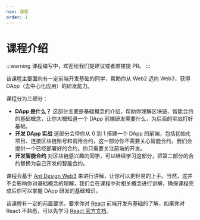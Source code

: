 ```yaml
---
nav: 课程
order: 1
---
```


# 课程介绍

<!-- prettier-ignore -->
:::warning
课程编写中，欢迎给我们提建议或者直接提 PR。
:::

该课程主要面向有一定前端开发基础的同学，帮助你从 Web2 迈向 Web3，获得 DApp（去中心化应用）的研发能力。

课程分为三部分：

- **DApp 是什么？** 这部分主要是基础概念的介绍，帮助你理解区块链、智能合约的基础概念，让你大概知道一个 DApp 前端研发需要什么，为后面的实战打好基础。
- **开发 DApp 实战** 这部分会带你从 0 到 1 搭建一个 DApp 的前端，包括初始化项目、连接区块链账号和调用合约，这一部分你不需要关心智能合约，我们会提供一个已经部署好的合约，你只需要关注前端的开发。
- **开发智能合约** 对区块链感兴趣的同学，可以继续学习这部分，把第二部分的合约替换为自己开发的智能合约。

课程会基于 [Ant Design Web3](https://web3.ant.design/) 来进行讲解，让你可以更轻易的上手。当然，这并不会影响你对基础概念的理解，我们会在课程中对相关概念进行讲解，确保课程完成后你可以掌握 DApp 研发的基础知识。

该课程有一定的前置要求，要求你对 [React](https://react.dev/) 前端开发有基础的了解，如果你对 React 不熟悉，可以先学习 [React 官方文档](https://react.dev/learn)。
